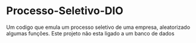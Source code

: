 # Processo-Seletivo-DIO
Um codigo que emula um processo seletivo de uma empresa, aleatorizado algumas funções. Este projeto não esta ligado a um banco de dados
